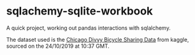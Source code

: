 # sqlachemy-sqlite-workbook

A quick project, working out pandas interactions with sqlalchemy.
  
The dataset used is the [Chicago Divvy Bicycle Sharing Data](https://www.kaggle.com/yingwurenjian/chicago-divvy-bicycle-sharing-data/download) from kaggle, sourced on the 24/10/2019 at 10:37 GMT.

